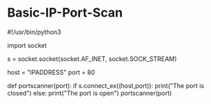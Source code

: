 # Basic-IP-Port-Scan

#!/usr/bin/python3

import socket

s = socket.socket(socket.AF_INET, socket.SOCK_STREAM)

host = "IPADDRESS"
port = 80 

def portscanner(port):
    if s.connect_ex((host,port)):
        print("The port is closed")
    else:
        print("The port is open")
portscanner(port)
